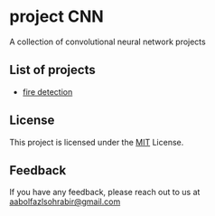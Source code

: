 # project CNN
A collection of convolutional neural network projects
## List of projects

 - [fire detection](#)


## License

This project is licensed under the [MIT](https://choosealicense.com/licenses/mit/) License.


## Feedback

If you have any feedback, please reach out to us at aabolfazlsohrabir@gmail.com

